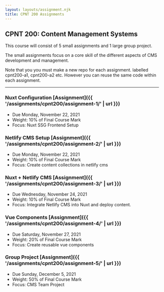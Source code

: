 ```yaml
---
layout: layouts/assignment.njk
title: CPNT 200 Assignments
---
```


## CPNT 200: Content Management Systems
This course will consist of 5 small assignments and 1 large group project.

The small assignments focus on a core skill of the different aspects of CMS development and management.

Note that you you must make a new repo for each assignment. labelled cpnt200-a1, cpnt200-a2 etc. However you can reuse the same code within each assignment.

--- 

### Nuxt Configuration [Assignment]({{ '/assignments/cpnt200/assignment-1/' | url }})
- Due Monday, November 22, 2021
- Weight: 10% of Final Course Mark
- Focus: Nuxt SSG Frontend Setup

### Netlify CMS Setup [Assignment]({{ '/assignments/cpnt200/assignment-2/' | url }})
- Due Monday, November 22, 2021
- Weight: 10% of Final Course Mark
- Focus: Create content collections in netlify cms

### Nuxt + Netlify CMS  [Assignment]({{ '/assignments/cpnt200/assignment-3/' | url }})
- Due Wednesday, November 24, 2021
- Weight: 10% of Final Course Mark
- Focus: Integrate Netlify CMS into Nuxt and deploy content.

### Vue Components [Assignment]({{ '/assignments/cpnt200/assignment-4/' | url }})
- Due Saturday, November 27, 2021
- Weight: 20% of Final Course Mark
- Focus: Create reusable vue components


### Group Project [Assignment]({{ '/assignments/cpnt200/assignment-5/' | url }})
- Due Sunday, December 5, 2021
- Weight: 50% of Final Course Mark
- Focus: CMS Team Project